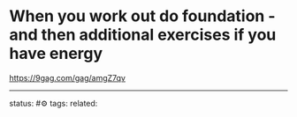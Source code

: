 # When you work out do foundation - and then additional exercises if you have energy
https://9gag.com/gag/amgZ7qv

---
status: #⚙️ 
tags: 
related: 
